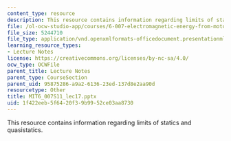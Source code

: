 ```yaml
---
content_type: resource
description: This resource contains information regarding limits of statics and quasistatics.
file: /ol-ocw-studio-app/courses/6-007-electromagnetic-energy-from-motors-to-lasers-spring-2011/1f422eeb5f6420f39b9952ce03aa8730_MIT6_007S11_lec17.pptx
file_size: 5244710
file_type: application/vnd.openxmlformats-officedocument.presentationml.presentation
learning_resource_types:
- Lecture Notes
license: https://creativecommons.org/licenses/by-nc-sa/4.0/
ocw_type: OCWFile
parent_title: Lecture Notes
parent_type: CourseSection
parent_uid: 95875286-a9a2-6136-23ed-137d8e2aa90d
resourcetype: Other
title: MIT6_007S11_lec17.pptx
uid: 1f422eeb-5f64-20f3-9b99-52ce03aa8730
---
```

This resource contains information regarding limits of statics and quasistatics.